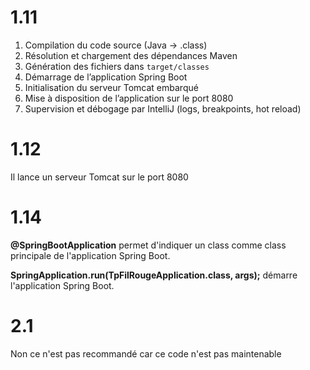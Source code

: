 # 1.11
1. Compilation du code source (Java → .class)
2. Résolution et chargement des dépendances Maven
3. Génération des fichiers dans `target/classes`
4. Démarrage de l’application Spring Boot
5. Initialisation du serveur Tomcat embarqué
6. Mise à disposition de l’application sur le port 8080
7. Supervision et débogage par IntelliJ (logs, breakpoints, hot reload)

# 1.12
Il lance un serveur Tomcat sur le port 8080

# 1.14
**@SpringBootApplication** permet d'indiquer un class comme class principale de l'application Spring Boot.

**SpringApplication.run(TpFilRougeApplication.class, args);** démarre l'application Spring Boot.

# 2.1
Non ce n'est pas recommandé car ce code n'est pas maintenable